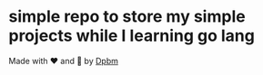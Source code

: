 # simple repo to store my simple projects while I learning go lang

Made with ❤ and 📓 by [Dpbm](https://github.com/Dpbm)
